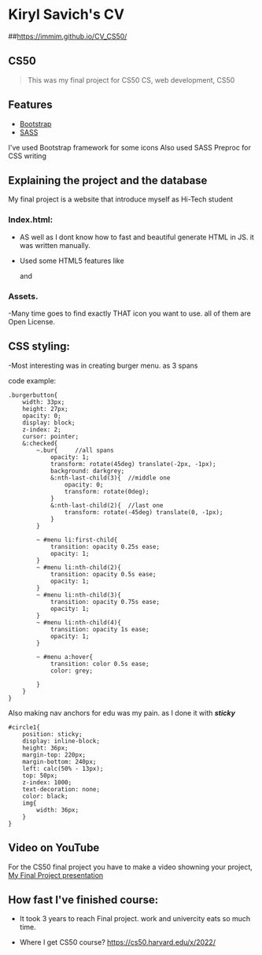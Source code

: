 # Kiryl Savich's CV

##https://immim.github.io/CV_CS50/



## CS50
>This was my final project for CS50
>CS, web development, CS50
## Features
- [Bootstrap](https://getbootstrap.com/)
- [SASS](https://sass-lang.com/)

I've used Bootstrap framework for some icons
Also used SASS Preproc for CSS writing


## Explaining the project and the database
My final project is a website that introduce myself as Hi-Tech student


### Index.html:
- AS well as I dont know how to fast and beautiful generate HTML in JS. it was written manually.

- Used some HTML5 features like <nav> and <footer>

### Assets.

-Many time goes to find exactly THAT icon you want to use. all of them are Open License.

## CSS styling:

-Most interesting was in creating burger menu. as 3 spans

code example:

    .burgerbutton{
        width: 33px;
        height: 27px;
        opacity: 0;
        display: block;
        z-index: 2;
        cursor: pointer;
        &:checked{
            ~.bur{     //all spans
                opacity: 1;
                transform: rotate(45deg) translate(-2px, -1px);
                background: darkgrey;
                &:nth-last-child(3){  //middle one
                    opacity: 0;
                    transform: rotate(0deg);
                }
                &:nth-last-child(2){  //last one
                    transform: rotate(-45deg) translate(0, -1px);
                }
            }

            ~ #menu li:first-child{
                transition: opacity 0.25s ease;
                opacity: 1;
            }
            ~ #menu li:nth-child(2){
                transition: opacity 0.5s ease;
                opacity: 1;
            }
            ~ #menu li:nth-child(3){
                transition: opacity 0.75s ease;
                opacity: 1;
            }
            ~ #menu li:nth-child(4){
                transition: opacity 1s ease;
                opacity: 1;
            }

            ~ #menu a:hover{
                transition: color 0.5s ease;
                color: grey;

            }
        }
    }


Also making nav anchors for edu was my pain. as I done it with ***sticky***

    #circle1{
        position: sticky;
        display: inline-block;
        height: 36px;
        margin-top: 220px;
        margin-bottom: 240px;
        left: calc(50% - 13px);
        top: 50px;
        z-index: 1000;
        text-decoration: none;
        color: black;
        img{
            width: 36px;
        }
    }


## Video on YouTube
For the CS50 final project you have to make a video showning your project,
[My Final Project presentation](https://youtu.be/PxkKqh-pt9M)

## How fast I've finished course:

- It took 3 years to reach Final project. work and univercity eats so much time.

- Where I get CS50 course?
https://cs50.harvard.edu/x/2022/
